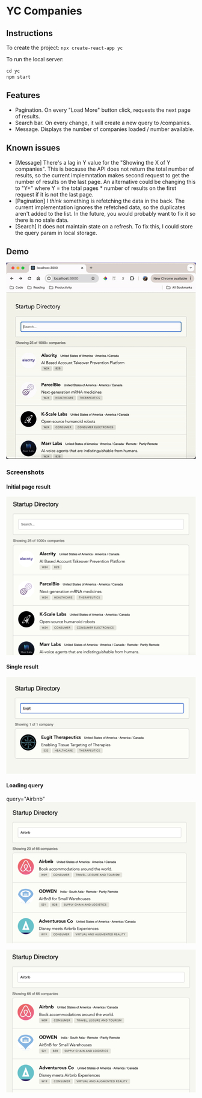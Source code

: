 # YC Companies

## Instructions
To create the project: `npx create-react-app yc`   

To run the local server:

```
cd yc
npm start
```

## Features
- Pagination. On every "Load More" button click, requests the next page of results. 
- Search bar. On every change, it will create a new query to /companies.
- Message. Displays the number of companies loaded / number available. 

## Known issues
- [Message] There's a lag in Y value for the "Showing the X of Y companies". This is because the API does not return the total number of results, so the current implemntation makes second request to get the number of results on the last page. An alternative could be changing this to "Y+" where Y = the total pages * number of results on the first request if it is not the last page.
- [Pagination] I *think* something is refetching the data in the back. The current implementation ignores the refetched data, so the duplicates aren't added to the list. In the future, you would probably want to fix it so there is no stale data.
- [Search] It does not maintain state on a refresh. To fix this, I could store the query param in local storage.

## Demo

![image](static/demo.gif)
### Screenshots

#### Initial page result
![image](static/initial.png)

#### Single result
![image](static/single.png)

#### Loading query
query="Airbnb"
![image](static/loading_start.png)

![image](static/loading_end.png)
